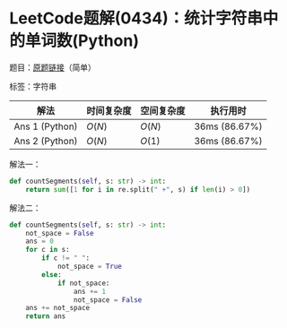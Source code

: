 # LeetCode题解(0434)：统计字符串中的单词数(Python)

题目：[原题链接](https://leetcode-cn.com/problems/number-of-segments-in-a-string/)（简单）

标签：字符串

| 解法           | 时间复杂度 | 空间复杂度 | 执行用时      |
| -------------- | ---------- | ---------- | ------------- |
| Ans 1 (Python) | $O(N)$     | $O(N)$     | 36ms (86.67%) |
| Ans 2 (Python) | $O(N)$     | $O(1)$     | 36ms (86.67%) |

解法一：

```Python
def countSegments(self, s: str) -> int:
    return sum([1 for i in re.split(" +", s) if len(i) > 0])
```

解法二：

```python
def countSegments(self, s: str) -> int:
    not_space = False
    ans = 0
    for c in s:
        if c != " ":
            not_space = True
        else:
            if not_space:
                ans += 1
                not_space = False
    ans += not_space
    return ans
```